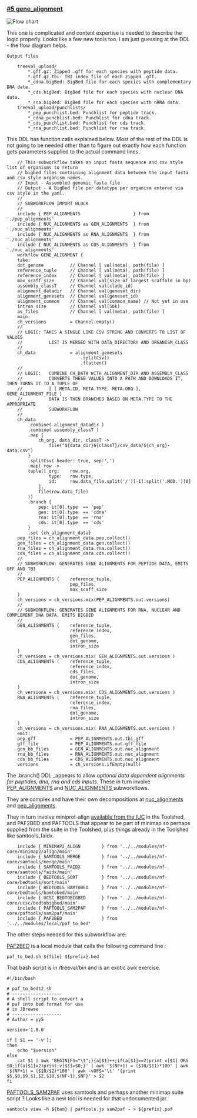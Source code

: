 ### [#5 gene_alignment](https://github.com/sanger-tol/treeval/blob/dev/subworkflows/local/gene_alignment.nf)

![Flow chart](https://raw.githubusercontent.com/sanger-tol/treeval/dev/docs/images/v1-1-0/treeval_1_1_0_gene_alignment.png)

This one is complicated and content expertise is needed to describe the logic properly. Looks like a few new tools too. I am just guessing at the DDL - the flow diagram helps.

```
Output files

    treeval_upload/
        *.gff.gz: Zipped .gff for each species with peptide data.
        *.gff.gz.tbi: TBI index file of each zipped .gff.
        *_cdna.bigBed: BigBed file for each species with complementary DNA data.
        *_cds.bigBed: BigBed file for each species with nuclear DNA data.
        *_rna.bigBed: BigBed file for each species with nRNA data.
    treeval_upload/punchlists/
        *_pep_punchlist.bed: Punchlist for peptide track.
        *_cdna_punchlist.bed: Punchlist for cdna track.
        *_cds_punchlist.bed: Punchlist for cds track.
        *_rna_punchlist.bed: Punchlist for rna track.

```

This DDL has function calls explained below.
Most of the rest of the DDL is not going to be needed other than to
figure out exactly how each function gets parameters supplied to the actual command lines.

```
    // This subworkflow takes an input fasta sequence and csv style list of organisms to return
    // bigbed files containing alignment data between the input fasta and csv style organism names.
    // Input - Assembled genomic fasta file
    // Output - A BigBed file per datatype per organism entered via csv style in the yaml.
    //
    // SUBWORKFLOW IMPORT BLOCK
    //
    include { PEP_ALIGNMENTS                    } from './pep_alignments'
    include { NUC_ALIGNMENTS as GEN_ALIGNMENTS  } from './nuc_alignments'
    include { NUC_ALIGNMENTS as RNA_ALIGNMENTS  } from './nuc_alignments'
    include { NUC_ALIGNMENTS as CDS_ALIGNMENTS  } from './nuc_alignments'
    workflow GENE_ALIGNMENT {
    take:
    dot_genome          // Channel [ val(meta), path(file) ]
    reference_tuple     // Channel [ val(meta), path(file) ]
    reference_index     // Channel [ val(meta), path(file) ]
    max_scaff_size      // Channel val(size of largest scaffold in bp)
    assembly_classT     // Channel val(clade_id)
    alignment_datadir   // Channel val(geneset_dir)
    alignment_genesets  // Channel val(geneset_id)
    alignment_common    // Channel val(common_name) // Not yet in use
    intron_size         // Channel val(50k)
    as_files            // Channel [ val(meta), path(file) ]
    main:
    ch_versions         = Channel.empty()
    //
    // LOGIC: TAKES A SINGLE LIKE CSV STRING AND CONVERTS TO LIST OF VALUES
    //          LIST IS MERGED WITH DATA_DIRECTORY AND ORGANISM_CLASS
    //
    ch_data             = alignment_genesets
                            .splitCsv()
                            .flatten()
    //
    // LOGIC:   COMBINE CH_DATA WITH ALIGNMENT_DIR AND ASSEMBLY_CLASS
    //          CONVERTS THESE VALUES INTO A PATH AND DOWNLOADS IT, THEN TURNS IT TO A TUPLE OF
    //          [ [ META.ID, META.TYPE, META.ORG ], GENE_ALIGNMENT_FILE ]
    //          DATA IS THEN BRANCHED BASED ON META.TYPE TO THE APPROPRIATE
    //          SUBWORKFLOW
    //
    ch_data
        .combine( alignment_datadir )
        .combine( assembly_classT )
        .map {
            ch_org, data_dir, classT ->
                file("${data_dir}${classT}/csv_data/${ch_org}-data.csv")
        }
        .splitCsv( header: true, sep:',')
        .map( row ->
        tuple([ org:    row.org,
                type:   row.type,
                id:     row.data_file.split('/')[-1].split('.MOD.')[0]
            ],
            file(row.data_file)
        ))
        .branch {
            pep: it[0].type  == 'pep'
            gen: it[0].type  == 'cdna'
            rna: it[0].type  == 'rna'
            cds: it[0].type  == 'cds'
        }
        .set {ch_alignment_data}
    pep_files = ch_alignment_data.pep.collect()
    gen_files = ch_alignment_data.gen.collect()
    rna_files = ch_alignment_data.rna.collect()
    cds_files = ch_alignment_data.cds.collect()
    //
    // SUBWORKFLOW: GENERATES GENE ALIGNMENTS FOR PEPTIDE DATA, EMITS GFF AND TBI
    //
    PEP_ALIGNMENTS (    reference_tuple,
                        pep_files,
                        max_scaff_size
    )
    ch_versions = ch_versions.mix(PEP_ALIGNMENTS.out.versions)
    //
    // SUBWORKFLOW: GENERATES GENE ALIGNMENTS FOR RNA, NUCLEAR AND COMPLEMENT_DNA DATA, EMITS BIGBED
    //
    GEN_ALIGNMENTS (    reference_tuple,
                        reference_index,
                        gen_files,
                        dot_genome,
                        intron_size
    )
    ch_versions = ch_versions.mix( GEN_ALIGNMENTS.out.versions )
    CDS_ALIGNMENTS (    reference_tuple,
                        reference_index,
                        cds_files,
                        dot_genome,
                        intron_size
    )
    ch_versions = ch_versions.mix( CDS_ALIGNMENTS.out.versions )
    RNA_ALIGNMENTS (    reference_tuple,
                        reference_index,
                        rna_files,
                        dot_genome,
                        intron_size
    )
    ch_versions = ch_versions.mix( RNA_ALIGNMENTS.out.versions )
    emit:
    pep_gff             = PEP_ALIGNMENTS.out.tbi_gff
    gff_file            = PEP_ALIGNMENTS.out.gff_file
    gen_bb_files        = GEN_ALIGNMENTS.out.nuc_alignment
    rna_bb_files        = RNA_ALIGNMENTS.out.nuc_alignment
    cds_bb_files        = CDS_ALIGNMENTS.out.nuc_alignment
    versions            = ch_versions.ifEmpty(null)
```


The .branch() DDL _appears to allow _optional data dependent alignments for peptides, dna, rna and cds inputs._
These in turn involve [PEP_ALIGNMENTS](https://github.com/sanger-tol/treeval/blob/dev/subworkflows/local/pep_alignments.nf) and
[NUC_ALIGNMENTS ](https://github.com/sanger-tol/treeval/blob/dev/subworkflows/local/nuc_alignments.nf) subworkflows.

They are complex and have their own decompositions at [nuc_alignments](nuc_alignments) and [pep_alignments](pep_alignments).

They in turn involve miniprot-align [available from the IUC](https://toolshed.g2.bx.psu.edu/repository/browse_repositories?f-free-text-search=miniprot&sort=name&operation=view_or_manage_repository&id=8603bdbca905c70e) in the Toolshed, and PAF2BED and PAFTOOLS that appear to be part of minimap so perhaps supplied from the suite in the Toolshed, plus things already in the Toolshed like samtools_faidx.


```
    include { MINIMAP2_ALIGN        } from '../../modules/nf-core/minimap2/align/main'
    include { SAMTOOLS_MERGE        } from '../../modules/nf-core/samtools/merge/main'
    include { SAMTOOLS_FAIDX        } from '../../modules/nf-core/samtools/faidx/main'
    include { BEDTOOLS_SORT         } from '../../modules/nf-core/bedtools/sort/main'
    include { BEDTOOLS_BAMTOBED     } from '../../modules/nf-core/bedtools/bamtobed/main'
    include { UCSC_BEDTOBIGBED      } from '../../modules/nf-core/ucsc/bedtobigbed/main'
    include { PAFTOOLS_SAM2PAF      } from '../../modules/nf-core/paftools/sam2paf/main'
    include { PAF2BED               } from '../../modules/local/paf_to_bed'
```

The other steps needed for this subworkflow are:

[PAF2BED](https://github.com/sanger-tol/treeval/blob/dev/modules/local/paf_to_bed.nf) is a local module that calls the following command line :


```
paf_to_bed.sh ${file} ${prefix}.bed
```


That bash script is in /treeval/bin and is an exotic awk exercise.

```
#!/bin/bash

# paf_to_bed12.sh
# -------------------
# A shell script to convert a
# paf into bed format for use
# in JBrowse
# -------------------
# Author = yy5

version='1.0.0'

if [ $1 == '-v'];
then
    echo "$version"
else
    cat $1 | awk 'BEGIN{FS="\t";}{a[$1]++;if(a[$1]==2)print v[$1] ORS $0;if(a[$1]>2)print;v[$1]=$0;}' | awk '$(NF+1) = ($10/$11)*100' | awk '$(NF+1) = ($10/$2)*100' | awk -vOFS='\t' '{print $6,$8,$9,$1,$2,$10,$(NF-1),$NF}' > $2
fi
```

[PAFTOOLS_SAM2PAF](https://github.com/sanger-tol/treeval/blob/dev/modules/nf-core/paftools/sam2paf/main.nf) uses samtools and
perhaps another minimap suite script ? Looks like a new tool is needed for that undocumented jar.

```
samtools view -h ${bam} | paftools.js sam2paf - > ${prefix}.paf
```
